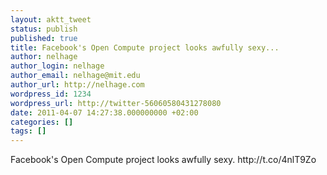 ```yaml
---
layout: aktt_tweet
status: publish
published: true
title: Facebook's Open Compute project looks awfully sexy...
author: nelhage
author_login: nelhage
author_email: nelhage@mit.edu
author_url: http://nelhage.com
wordpress_id: 1234
wordpress_url: http://twitter-56060580431278080
date: 2011-04-07 14:27:38.000000000 +02:00
categories: []
tags: []
---
```

Facebook's Open Compute project looks awfully sexy. http:&#47;&#47;t.co&#47;4nlT9Zo
